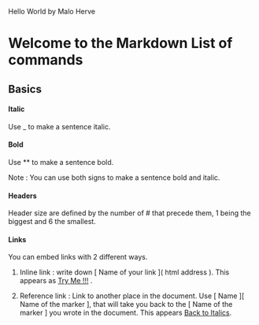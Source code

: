 ﻿﻿Hello World by Malo Herve

# Welcome to the Markdown List of commands

## **Basics** 

#### **Italic**
Use _ to make a sentence italic.

#### **Bold**

Use ** to make a sentence bold.

Note : You can use both signs to make a sentence bold and italic.

#### **Headers**
Header size are defined by the number of # that precede them, 1 being the biggest and 6 the smallest.

#### **Links**

You can embed links with 2 different ways.

1) Inline link : write down [ Name of your link ]( html address ). This appears as [Try Me !!!](http://www.instructables.com/id/How-to-Succesfully-Rick-Roll/) .

2) Reference link : Link to another place in the document. Use [ Name ][ Name of the marker ], that will take you back to the [ Name of the marker ] you wrote in the document. This appears [Back to Italics][Link to git].









[Link to git]:www.github.com
